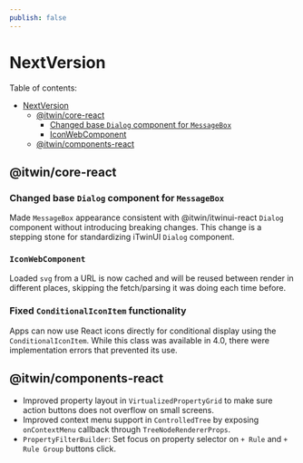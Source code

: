 ```yaml
---
publish: false
---
```


# NextVersion

Table of contents:

- [NextVersion](#nextversion)
  - [@itwin/core-react](#itwincore-react)
    - [Changed base `Dialog` component for `MessageBox`](#changed-base-dialog-component-for-messagebox)
    - [IconWebComponent](#iconwebcomponent)
  - [@itwin/components-react](#itwincomponents-react)

## @itwin/core-react

### Changed base `Dialog` component for `MessageBox`

Made `MessageBox` appearance consistent with @itwin/itwinui-react `Dialog` component without introducing breaking changes. This change is a stepping stone for standardizing iTwinUI `Dialog` component.

### `IconWebComponent`

Loaded `svg` from a URL is now cached and will be reused between render in different places, skipping the fetch/parsing it was doing each time before.

### Fixed `ConditionalIconItem` functionality

Apps can now use React icons directly for conditional display using the `ConditionalIconItem`. While this class was available in 4.0, there were implementation errors that prevented its use.

## @itwin/components-react

- Improved property layout in `VirtualizedPropertyGrid` to make sure action buttons does not overflow on small screens.
- Improved context menu support in `ControlledTree` by exposing `onContextMenu` callback through `TreeNodeRendererProps`.
- `PropertyFilterBuilder`: Set focus on property selector on `+ Rule` and `+ Rule Group` buttons click.

